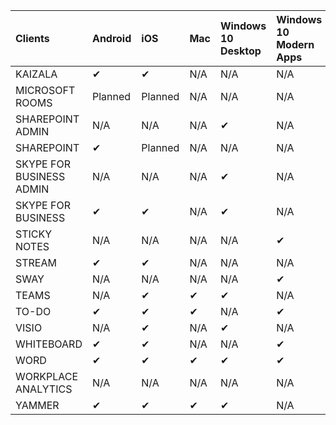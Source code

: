 <!-- This file is generated automatically. Changes made to this file will be overwritten.-->
|Clients|Android|iOS|Mac|Windows 10<br>Desktop|Windows 10<br>Modern Apps|
|:-|:-|:-|:-|:-|:-|
|KAIZALA|✔|✔|N/A|N/A|N/A|
|MICROSOFT ROOMS|Planned|Planned|N/A|N/A|N/A|
|SHAREPOINT ADMIN|N/A|N/A|N/A|✔|N/A|
|SHAREPOINT|✔|Planned|N/A|N/A|N/A|
|SKYPE FOR BUSINESS ADMIN|N/A|N/A|N/A|✔|N/A|
|SKYPE FOR BUSINESS|✔|✔|N/A|✔|N/A|
|STICKY NOTES|N/A|N/A|N/A|N/A|✔|
|STREAM|✔|✔|N/A|N/A|N/A|
|SWAY|N/A|N/A|N/A|N/A|✔|
|TEAMS|N/A|✔|✔|✔|N/A|
|TO-DO|✔|✔|✔|N/A|✔|
|VISIO|N/A|✔|N/A|✔|N/A|
|WHITEBOARD|✔|✔|N/A|N/A|✔|
|WORD|✔|✔|✔|✔|✔|
|WORKPLACE ANALYTICS|N/A|N/A|N/A|N/A|N/A|
|YAMMER|✔|✔|✔|✔|N/A|
